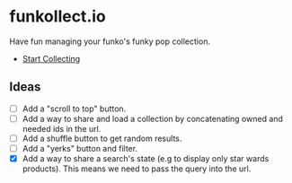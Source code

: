 # funkollect.io

Have fun managing your funko's funky pop collection.

* [Start Collecting](http://funkollect.io)

## Ideas

* [ ] Add a "scroll to top" button.
* [ ] Add a way to share and load a collection by concatenating owned and needed ids in the url.
* [ ] Add a shuffle button to get random results.
* [ ] Add a "yerks" button and filter.
* [x] Add a way to share a search's state (e.g to display only star wards products). This means we need to pass the query into the url.
